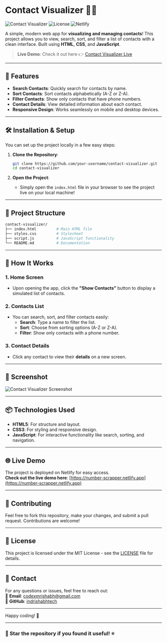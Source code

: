 # Contact Visualizer 💼📞

![Contact Visualizer](https://img.shields.io/badge/Contact%20Visualizer-v1.0-blue.svg)
![License](https://img.shields.io/badge/license-MIT-green)
![Netlify](https://img.shields.io/badge/deployed-Netlify-orange)

A simple, modern web app for **visualizing and managing contacts**! This project allows you to view, search, sort, and filter a list of contacts with a clean interface. Built using **HTML**, **CSS**, and **JavaScript**.

> **Live Demo**: Check it out here 👉 [Contact Visualizer Live](https://number-scrapper.netlify.app)

---

## 🚀 Features

- **Search Contacts**: Quickly search for contacts by name.
- **Sort Contacts**: Sort contacts alphabetically (A-Z or Z-A).
- **Filter Contacts**: Show only contacts that have phone numbers.
- **Contact Details**: View detailed information about each contact.
- **Responsive Design**: Works seamlessly on mobile and desktop devices.

---

## 🛠️ Installation & Setup

You can set up the project locally in a few easy steps:

1. **Clone the Repository**:
   ```bash
   git clone https://github.com/your-username/contact-visualizer.git
   cd contact-visualizer
   ```

2. **Open the Project**:
   - Simply open the `index.html` file in your browser to see the project live on your local machine!

---

## 📂 Project Structure

```bash
contact-visualizer/
├── index.html         # Main HTML file
├── styles.css         # Stylesheet
├── script.js          # JavaScript functionality
└── README.md          # Documentation
```

---

## 🌟 How It Works

### 1. **Home Screen**
   - Upon opening the app, click the **"Show Contacts"** button to display a simulated list of contacts.
   
### 2. **Contacts List**
   - You can search, sort, and filter contacts easily:
     - **Search**: Type a name to filter the list.
     - **Sort**: Choose from sorting options (A-Z or Z-A).
     - **Filter**: Show only contacts with a phone number.
   
### 3. **Contact Details**
   - Click any contact to view their **details** on a new screen.

---

## 🎨 Screenshot

![Contact Visualizer Screenshot](https://via.placeholder.com/1000x500.png?text=Contact+Visualizer+App+Screenshot)

---

## 📦 Technologies Used

- **HTML5**: For structure and layout.
- **CSS3**: For styling and responsive design.
- **JavaScript**: For interactive functionality like search, sorting, and navigation.

---

## 🌐 Live Demo

The project is deployed on Netlify for easy access.  
**Check out the live demo here**: [https://number-scrapper.netlify.app](https://number-scrapper.netlify.app)

---

## 🤝 Contributing

Feel free to fork this repository, make your changes, and submit a pull request. Contributions are welcome!

---

## 📄 License

This project is licensed under the MIT License - see the [LICENSE](LICENSE) file for details.

---

## 💬 Contact

For any questions or issues, feel free to reach out:  
📧 **Email**: codexmrishabh@gmail.com  
🔗 **GitHub**: [indrishabhtech](https://github.com/indrishabhtech)

---

Happy coding! 🎉

---

### 🌟 Star the repository if you found it useful! ⭐

